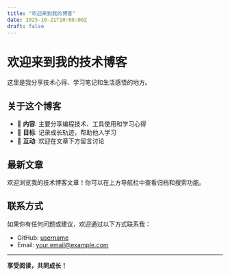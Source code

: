 ```yaml
---
title: "欢迎来到我的博客"
date: 2025-10-21T10:00:00Z
draft: false
---
```


# 欢迎来到我的技术博客

这里是我分享技术心得、学习笔记和生活感悟的地方。

## 关于这个博客

- 📝 **内容**: 主要分享编程技术、工具使用和学习心得
- 🎯 **目标**: 记录成长轨迹，帮助他人学习
- 💬 **互动**: 欢迎在文章下方留言讨论

## 最新文章

欢迎浏览我的技术博客文章！你可以在上方导航栏中查看归档和搜索功能。

## 联系方式

如果你有任何问题或建议，欢迎通过以下方式联系我：

- GitHub: [username](https://github.com/username)
- Email: your.email@example.com

---

**享受阅读，共同成长！**